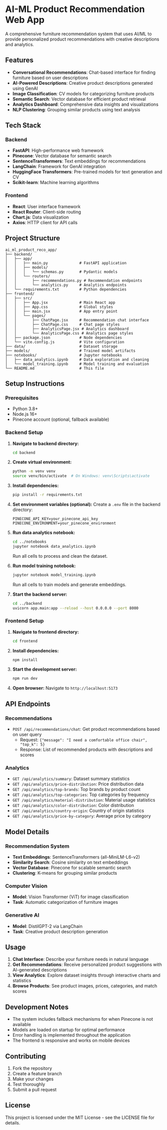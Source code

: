 # AI-ML Product Recommendation Web App

A comprehensive furniture recommendation system that uses AI/ML to provide personalized product recommendations with creative descriptions and analytics.

## Features

- **Conversational Recommendations**: Chat-based interface for finding furniture based on user descriptions
- **AI-Powered Descriptions**: Creative product descriptions generated using GenAI
- **Image Classification**: CV models for categorizing furniture products
- **Semantic Search**: Vector database for efficient product retrieval
- **Analytics Dashboard**: Comprehensive data insights and visualizations
- **NLP Clustering**: Grouping similar products using text analysis

## Tech Stack

### Backend
- **FastAPI**: High-performance web framework
- **Pinecone**: Vector database for semantic search
- **SentenceTransformers**: Text embeddings for recommendations
- **LangChain**: Framework for GenAI integration
- **HuggingFace Transformers**: Pre-trained models for text generation and CV
- **Scikit-learn**: Machine learning algorithms

### Frontend
- **React**: User interface framework
- **React Router**: Client-side routing
- **Chart.js**: Data visualization
- **Axios**: HTTP client for API calls

## Project Structure

```
ai_ml_product_reco_app/
├── backend/
│   ├── app/
│   │   ├── main.py              # FastAPI application
│   │   ├── models/
│   │   │   └── schemas.py       # Pydantic models
│   │   └── routers/
│   │       ├── recommendations.py # Recommendation endpoints
│   │       └── analytics.py     # Analytics endpoints
│   └── requirements.txt         # Python dependencies
├── frontend/
│   ├── src/
│   │   ├── App.jsx              # Main React app
│   │   ├── App.css              # Global styles
│   │   ├── main.jsx             # App entry point
│   │   └── pages/
│   │       ├── ChatPage.jsx     # Recommendation chat interface
│   │       ├── ChatPage.css     # Chat page styles
│   │       ├── AnalyticsPage.jsx # Analytics dashboard
│   │       └── AnalyticsPage.css # Analytics page styles
│   ├── package.json             # Node dependencies
│   └── vite.config.js           # Vite configuration
├── data/                        # Dataset storage
├── models/                      # Trained model artifacts
├── notebooks/                   # Jupyter notebooks
│   ├── data_analytics.ipynb     # Data exploration and cleaning
│   └── model_training.ipynb     # Model training and evaluation
└── README.md                    # This file
```

## Setup Instructions

### Prerequisites
- Python 3.8+
- Node.js 16+
- Pinecone account (optional, fallback available)

### Backend Setup

1. **Navigate to backend directory:**
   ```bash
   cd backend
   ```

2. **Create virtual environment:**
   ```bash
   python -m venv venv
   source venv/bin/activate  # On Windows: venv\Scripts\activate
   ```

3. **Install dependencies:**
   ```bash
   pip install -r requirements.txt
   ```

4. **Set environment variables (optional):**
   Create a `.env` file in the backend directory:
   ```
   PINECONE_API_KEY=your_pinecone_api_key
   PINECONE_ENVIRONMENT=your_pinecone_environment
   ```

5. **Run data analytics notebook:**
   ```bash
   cd ../notebooks
   jupyter notebook data_analytics.ipynb
   ```
   Run all cells to process and clean the dataset.

6. **Run model training notebook:**
   ```bash
   jupyter notebook model_training.ipynb
   ```
   Run all cells to train models and generate embeddings.

7. **Start the backend server:**
   ```bash
   cd ../backend
   uvicorn app.main:app --reload --host 0.0.0.0 --port 8000
   ```

### Frontend Setup

1. **Navigate to frontend directory:**
   ```bash
   cd frontend
   ```

2. **Install dependencies:**
   ```bash
   npm install
   ```

3. **Start the development server:**
   ```bash
   npm run dev
   ```

4. **Open browser:**
   Navigate to `http://localhost:5173`

## API Endpoints

### Recommendations
- `POST /api/recommendations/chat`: Get product recommendations based on user query
  - Request: `{"message": "I need a comfortable office chair", "top_k": 5}`
  - Response: List of recommended products with descriptions and scores

### Analytics
- `GET /api/analytics/summary`: Dataset summary statistics
- `GET /api/analytics/price-distribution`: Price distribution data
- `GET /api/analytics/top-brands`: Top brands by product count
- `GET /api/analytics/top-categories`: Top categories by frequency
- `GET /api/analytics/material-distribution`: Material usage statistics
- `GET /api/analytics/color-distribution`: Color distribution
- `GET /api/analytics/country-origin`: Country of origin statistics
- `GET /api/analytics/price-by-category`: Average price by category

## Model Details

### Recommendation System
- **Text Embeddings**: SentenceTransformers (all-MiniLM-L6-v2)
- **Similarity Search**: Cosine similarity on text embeddings
- **Vector Database**: Pinecone for scalable semantic search
- **Clustering**: K-means for grouping similar products

### Computer Vision
- **Model**: Vision Transformer (ViT) for image classification
- **Task**: Automatic categorization of furniture images

### Generative AI
- **Model**: DistilGPT-2 via LangChain
- **Task**: Creative product description generation

## Usage

1. **Chat Interface**: Describe your furniture needs in natural language
2. **Get Recommendations**: Receive personalized product suggestions with AI-generated descriptions
3. **View Analytics**: Explore dataset insights through interactive charts and statistics
4. **Browse Products**: See product images, prices, categories, and match scores

## Development Notes

- The system includes fallback mechanisms for when Pinecone is not available
- Models are loaded on startup for optimal performance
- Error handling is implemented throughout the application
- The frontend is responsive and works on mobile devices

## Contributing

1. Fork the repository
2. Create a feature branch
3. Make your changes
4. Test thoroughly
5. Submit a pull request

## License

This project is licensed under the MIT License - see the LICENSE file for details.
